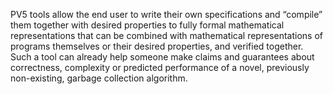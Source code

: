 PV5 tools allow the end user to write their own specifications and “compile” them together with desired properties to fully formal mathematical representations that can be combined with mathematical representations of programs themselves or their desired properties, and verified together. Such a tool can already help someone make claims and guarantees about correctness, complexity or predicted performance of a novel, previously non-existing, garbage collection algorithm.

